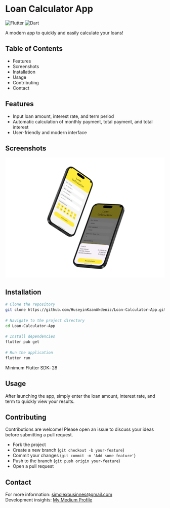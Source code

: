 # Loan Calculator App

![Flutter](https://img.shields.io/badge/Flutter-02569B?logo=flutter&logoColor=white)
![Dart](https://img.shields.io/badge/Dart-0175C2?logo=dart&logoColor=white)

A modern app to quickly and easily calculate your loans!

## Table of Contents

- Features
- Screenshots
- Installation
- Usage
- Contributing
- Contact

## Features

- Input loan amount, interest rate, and term period
- Automatic calculation of monthly payment, total payment, and total interest
- User-friendly and modern interface

## Screenshots

![Screenshot](screenshot.png)

## Installation

```bash
# Clone the repository
git clone https://github.com/HuseyinKaanAkdeniz/Loan-Calculator-App.git

# Navigate to the project directory
cd Loan-Calculator-App

# Install dependencies
flutter pub get

# Run the application
flutter run
```
Minimum Flutter SDK: 28

## Usage

After launching the app, simply enter the loan amount, interest rate, and term to quickly view your results.

## Contributing

Contributions are welcome! Please open an issue to discuss your ideas before submitting a pull request.

- Fork the project
- Create a new branch (`git checkout -b your-feature`)
- Commit your changes (`git commit -m 'Add some feature'`)
- Push to the branch (`git push origin your-feature`)
- Open a pull request

## Contact

For more information: [simolexbusinnes@gmail.com](mailto:simolexbusinnes@gmail.com)  
Development insights: [My Medium Profile](https://medium.com/@kaanakdeniz)
